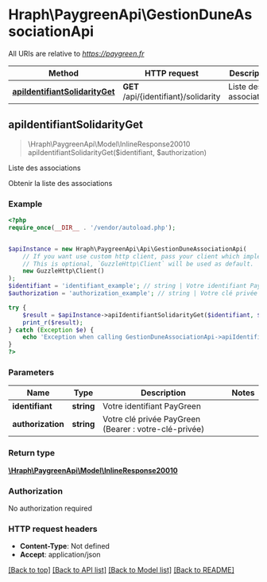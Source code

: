 # Hraph\PaygreenApi\GestionDuneAssociationApi

All URIs are relative to *https://paygreen.fr*

Method | HTTP request | Description
------------- | ------------- | -------------
[**apiIdentifiantSolidarityGet**](GestionDuneAssociationApi.md#apiIdentifiantSolidarityGet) | **GET** /api/{identifiant}/solidarity | Liste des associations



## apiIdentifiantSolidarityGet

> \Hraph\PaygreenApi\Model\InlineResponse20010 apiIdentifiantSolidarityGet($identifiant, $authorization)

Liste des associations

Obtenir la liste des associations

### Example

```php
<?php
require_once(__DIR__ . '/vendor/autoload.php');


$apiInstance = new Hraph\PaygreenApi\Api\GestionDuneAssociationApi(
    // If you want use custom http client, pass your client which implements `GuzzleHttp\ClientInterface`.
    // This is optional, `GuzzleHttp\Client` will be used as default.
    new GuzzleHttp\Client()
);
$identifiant = 'identifiant_example'; // string | Votre identifiant PayGreen
$authorization = 'authorization_example'; // string | Votre clé privée PayGreen (Bearer : votre-clé-privée)

try {
    $result = $apiInstance->apiIdentifiantSolidarityGet($identifiant, $authorization);
    print_r($result);
} catch (Exception $e) {
    echo 'Exception when calling GestionDuneAssociationApi->apiIdentifiantSolidarityGet: ', $e->getMessage(), PHP_EOL;
}
?>
```

### Parameters


Name | Type | Description  | Notes
------------- | ------------- | ------------- | -------------
 **identifiant** | **string**| Votre identifiant PayGreen |
 **authorization** | **string**| Votre clé privée PayGreen (Bearer : votre-clé-privée) |

### Return type

[**\Hraph\PaygreenApi\Model\InlineResponse20010**](../Model/InlineResponse20010.md)

### Authorization

No authorization required

### HTTP request headers

- **Content-Type**: Not defined
- **Accept**: application/json

[[Back to top]](#) [[Back to API list]](../../README.md#documentation-for-api-endpoints)
[[Back to Model list]](../../README.md#documentation-for-models)
[[Back to README]](../../README.md)

